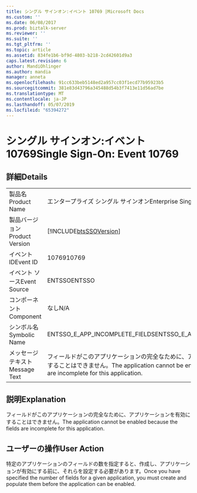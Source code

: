 ```yaml
---
title: シングル サインオン:イベント 10769 |Microsoft Docs
ms.custom: ''
ms.date: 06/08/2017
ms.prod: biztalk-server
ms.reviewer: ''
ms.suite: ''
ms.tgt_pltfrm: ''
ms.topic: article
ms.assetid: 834fe1b6-bf9d-4803-b218-2cd42601d9a3
caps.latest.revision: 6
author: MandiOhlinger
ms.author: mandia
manager: anneta
ms.openlocfilehash: 91cc633beb5148ed2a957cc03f1ecd77b95923b5
ms.sourcegitcommit: 381e83d43796a345488d54b3f7413e11d56ad7be
ms.translationtype: MT
ms.contentlocale: ja-JP
ms.lasthandoff: 05/07/2019
ms.locfileid: "65394272"
---
```

# <a name="single-sign-on-event-10769"></a><span data-ttu-id="c8857-102">シングル サインオン:イベント 10769</span><span class="sxs-lookup"><span data-stu-id="c8857-102">Single Sign-On: Event 10769</span></span>
## <a name="details"></a><span data-ttu-id="c8857-103">詳細</span><span class="sxs-lookup"><span data-stu-id="c8857-103">Details</span></span>  
  
|                 |                                                                                           |
|-----------------|-------------------------------------------------------------------------------------------|
|  <span data-ttu-id="c8857-104">製品名</span><span class="sxs-lookup"><span data-stu-id="c8857-104">Product Name</span></span>   |                                 <span data-ttu-id="c8857-105">エンタープライズ シングル サインオン</span><span class="sxs-lookup"><span data-stu-id="c8857-105">Enterprise Single Sign-On</span></span>                                 |
| <span data-ttu-id="c8857-106">製品バージョン</span><span class="sxs-lookup"><span data-stu-id="c8857-106">Product Version</span></span> |                [!INCLUDE[btsSSOVersion](../includes/btsssoversion-md.md)]                 |
|    <span data-ttu-id="c8857-107">イベント ID</span><span class="sxs-lookup"><span data-stu-id="c8857-107">Event ID</span></span>     |                                           <span data-ttu-id="c8857-108">10769</span><span class="sxs-lookup"><span data-stu-id="c8857-108">10769</span></span>                                           |
|  <span data-ttu-id="c8857-109">イベント ソース</span><span class="sxs-lookup"><span data-stu-id="c8857-109">Event Source</span></span>   |                                          <span data-ttu-id="c8857-110">ENTSSO</span><span class="sxs-lookup"><span data-stu-id="c8857-110">ENTSSO</span></span>                                           |
|    <span data-ttu-id="c8857-111">コンポーネント</span><span class="sxs-lookup"><span data-stu-id="c8857-111">Component</span></span>    |                                            <span data-ttu-id="c8857-112">なし</span><span class="sxs-lookup"><span data-stu-id="c8857-112">N/A</span></span>                                            |
|  <span data-ttu-id="c8857-113">シンボル名</span><span class="sxs-lookup"><span data-stu-id="c8857-113">Symbolic Name</span></span>  |                              <span data-ttu-id="c8857-114">ENTSSO_E_APP_INCOMPLETE_FIELDS</span><span class="sxs-lookup"><span data-stu-id="c8857-114">ENTSSO_E_APP_INCOMPLETE_FIELDS</span></span>                               |
|  <span data-ttu-id="c8857-115">メッセージ テキスト</span><span class="sxs-lookup"><span data-stu-id="c8857-115">Message Text</span></span>   | <span data-ttu-id="c8857-116">フィールドがこのアプリケーションの完全なために、アプリケーションを有効にすることはできません。</span><span class="sxs-lookup"><span data-stu-id="c8857-116">The application cannot be enabled because the fields are incomplete for this application.</span></span> |
  
## <a name="explanation"></a><span data-ttu-id="c8857-117">説明</span><span class="sxs-lookup"><span data-stu-id="c8857-117">Explanation</span></span>  
 <span data-ttu-id="c8857-118">フィールドがこのアプリケーションの完全なために、アプリケーションを有効にすることはできません。</span><span class="sxs-lookup"><span data-stu-id="c8857-118">The application cannot be enabled because the fields are incomplete for this application.</span></span>  
  
## <a name="user-action"></a><span data-ttu-id="c8857-119">ユーザーの操作</span><span class="sxs-lookup"><span data-stu-id="c8857-119">User Action</span></span>  
 <span data-ttu-id="c8857-120">特定のアプリケーションのフィールドの数を指定すると、作成し、アプリケーションが有効にする前に、それらを設定する必要があります。</span><span class="sxs-lookup"><span data-stu-id="c8857-120">Once you have specified the number of fields for a given application, you must create and populate them before the application can be enabled.</span></span>